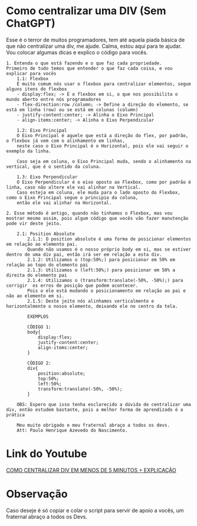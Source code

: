 # Como centralizar uma DIV (Sem ChatGPT)

Esse é o terror de muitos programadores, tem até aquela piada básica de que não centralizar uma div, me ajude.
Calma, estou aqui para te ajudar. Vou colocar algumas dicas e explico o código para vocês.

    1. Entenda o que está fazendo e o que faz cada propriedade.
    Primeiro de tudo temos que entender o que faz cada coisa, e vou explicar para vocês
        1.1: Flexbox
        É muito comum nós usar o flexbox para centralizar elementos, segue alguns itens do flexbox
        - display:flex; -> É o flexbox em si, o que nos possibilita o mundo aberto entre nós programadores
        - flex-direction:row /column; -> Define a direção do elemento, se está em linha (row) ou se está em colunas (column)
        - justify-content:center; -> Alinha o Eixo Principal
        - align-items:center; -> Alinha o Eixo Perpendicular

        1.2: Eixo Principal
        O Eixo Principal é aquele que está a direção do flex, por padrão, o flexbox já vem com o alinhamento em linhas,
        neste caso o Eixo Principal é o Horizontal, pois ele vai seguir o exemplo da linha.
        
        Caso seja em coluna, o Eixo Principal muda, sendo o alinhamento na vertical, que é o sentido da coluna.

        1.3: Eixo Perpendicular
        O Eixo Perpendicular é o eixo oposto ao Flexbox, como por padrão é linha, caso não altere ele vai alinhar na Vertical.
        Caso esteja em coluna, ele muda para o lado oposto do Flexbox, como o Eixo Principal segue o principio da coluna,
        então ele vai alinhar na Horizontal.
    
    2. Esse método é antigo, quando não tinhamos o Flexbox, mas vou mostrar mesmo assim, pois algum código que vocês vão fazer manutenção pode vir deste jeito.

        2.1: Position Absolute
            2.1.1: O position absolute é uma forma de posicionar elementos em relação ao elemento pai.
            Quando não usamos é o nosso próprio body em si, mas se estiver dentro de uma div pai, então irá ser em relação a esta div.
            2.1.2: Utilizamos o (top:50%;) para posicionar em 50% em relação ao topo do elemento pai
            2.1.3: Utilizamos o (left:50%;) para posicionar em 50% a direita do elemento pai
            2.1.4: Utilizamos o (transform:translate(-50%, -50%);) para corrigir  os erros de posição que podem acontecer.
            Pois o ele está mudando o posicionamento em relação ao pai e não ao elemento em si.
            2.1.5: Deste jeito nós alinhamos verticalmente e horizontalmente o nosso elemento, deixando ele no centro da tela.

            EXEMPLOS
    
            CÓDIGO 1:
            body{
                display:flex;
                justify-content:center;
                align-items:center;
            }
    
            CÓDIGO 2:
            div{
                position:absolute;
                top:50%;
                left:50%;
                transform:translate(-50%, -50%);
            }

        OBS: Espero que isso tenha esclarecido a dúvida de centralizar uma div, então estudem bastante, pois a melhor forma de aprendizado é a prática

        Meu muito obrigado e meu fraternal abraço a todos os devs.
        Att: Paulo Henrique Azevedo do Nascimento.


# Link do Youtube

[COMO CENTRALIZAR DIV EM MENOS DE 5 MINUTOS + EXPLICAÇÃO](https://www.youtube.com/watch?v=pXZmjuQG_Qk)

# Observação
Caso deseje é só copiar e colar o script para servir de apoio a vocês, um fraternal abraço a todos os Devs.
